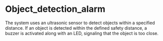 # Object_detection_alarm
The system uses an ultrasonic sensor to detect objects within a specified distance. If an object is detected within the defined safety distance, a buzzer is activated along with an LED, signaling that the object is too close.
